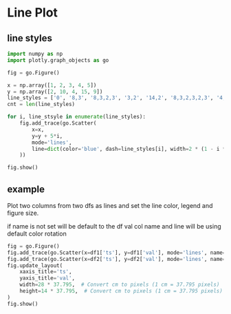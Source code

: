 # Line Plot

## line styles
```py
import numpy as np
import plotly.graph_objects as go

fig = go.Figure()

x = np.array([1, 2, 3, 4, 5])
y = np.array([2, 10, 4, 15, 9])
line_styles = ['0', '8,3', '8,3,2,3', '3,2', '14,2', '8,3,2,3,2,3', '4,3', '6,3,2,3,2,3,2,3', '2,5']
cnt = len(line_styles)

for i, line_stsyle in enumerate(line_styles):
    fig.add_trace(go.Scatter(
        x=x,
        y=y + 5*i,
        mode='lines',
        line=dict(color='blue', dash=line_styles[i], width=2 * (1 - i * 0.4 / cnt)),
    ))

fig.show()
```

## example
Plot two columns from two dfs as lines and set the line color, legend and figure size.

if name is not set will be default to the df val col name and line will be using default color rotation
```py
fig = go.Figure()
fig.add_trace(go.Scatter(x=df1['ts'], y=df1['val'], mode='lines', name='line-1', line=dict(color='blue')))
fig.add_trace(go.Scatter(x=df2['ts'], y=df2['val'], mode='lines', name='line-2', line=dict(color='red')))
fig.update_layout(
    xaxis_title='ts',
    yaxis_title='val',
    width=28 * 37.795,  # Convert cm to pixels (1 cm = 37.795 pixels)
    height=14 * 37.795,  # Convert cm to pixels (1 cm = 37.795 pixels)
)  
fig.show()
```
